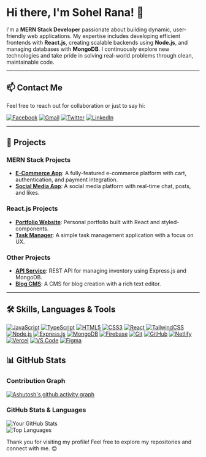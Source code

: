 # Hi there, I'm Sohel Rana! 👋

I'm a **MERN Stack Developer** passionate about building dynamic, user-friendly web applications. My expertise includes developing efficient frontends with **React.js**, creating scalable backends using **Node.js**, and managing databases with **MongoDB**. I continuously explore new technologies and take pride in solving real-world problems through clean, maintainable code.

---

## 📫 Contact Me

Feel free to reach out for collaboration or just to say hi:

[![Facebook](https://img.icons8.com/color/48/facebook-circled--v1.png)](https://www.facebook.com/sha.dat.5036)
[![Gmail](https://img.icons8.com/color/48/gmail.png)](mailto:your.email@gmail.com)
[![Twitter](https://img.icons8.com/color/48/twitter-circled.png)](https://twitter.com/yourusername)
[![LinkedIn](https://img.icons8.com/color/48/linkedin-circled.png)](https://www.linkedin.com/in/sohel-rana-93423a2ba/)





---

## 🌟 Projects

### MERN Stack Projects
- **[E-Commerce App](https://github.com/yourusername/ecommerce-app)**: A fully-featured e-commerce platform with cart, authentication, and payment integration.
- **[Social Media App](https://github.com/yourusername/social-media-app)**: A social media platform with real-time chat, posts, and likes.

### React.js Projects
- **[Portfolio Website](https://github.com/yourusername/portfolio)**: Personal portfolio built with React and styled-components.
- **[Task Manager](https://github.com/yourusername/task-manager)**: A simple task management application with a focus on UX.

### Other Projects
- **[API Service](https://github.com/yourusername/api-service)**: REST API for managing inventory using Express.js and MongoDB.
- **[Blog CMS](https://github.com/yourusername/blog-cms)**: A CMS for blog creation with a rich text editor.

---

## 🛠️ Skills, Languages & Tools

[![JavaScript](https://img.icons8.com/color/48/javascript--v1.png)](https://www.javascript.com)
[![TypeScript](https://img.icons8.com/color/48/typescript.png)](https://www.typescriptlang.org)
[![HTML5](https://img.icons8.com/color/48/html-5--v1.png)](https://developer.mozilla.org/en-US/docs/Web/HTML)
[![CSS3](https://img.icons8.com/color/48/css3.png)](https://developer.mozilla.org/en-US/docs/Web/CSS)
[![React](https://img.icons8.com/color/48/react-native.png)](https://reactjs.org)
[![TailwindCSS](https://img.icons8.com/color/48/tailwindcss.png)](https://tailwindcss.com)
[![Node.js](https://img.icons8.com/color/48/nodejs.png)](https://nodejs.org)
[![Express.js](https://img.icons8.com/ios/48/000000/express-js.png)](https://expressjs.com)
[![MongoDB](https://img.icons8.com/color/48/mongodb.png)](https://www.mongodb.com)
[![Firebase](https://img.icons8.com/color/48/firebase.png)](https://firebase.google.com)
[![Git](https://img.icons8.com/color/48/git.png)](https://git-scm.com)
[![GitHub](https://img.icons8.com/ios-glyphs/48/ffffff/github.png)](https://github.com)
[![Netlify](https://img.icons8.com/color/48/netlify.png)](https://www.netlify.com)
[![Vercel](https://img.icons8.com/color/48/vercel.png)](https://vercel.com)
[![VS Code](https://img.icons8.com/color/48/visual-studio-code-2019.png)](https://code.visualstudio.com)
[![Figma](https://img.icons8.com/color/48/figma--v1.png)](https://figma.com)


## 📊 GitHub Stats

### Contribution Graph
[![Ashutosh's github activity graph](https://github-readme-activity-graph.vercel.app/graph?username=Sohelrana2815&theme=github-compact)](https://github.com/ashutosh00710/github-readme-activity-graph)


### GitHub Stats & Languages
![Your GitHub Stats](https://github-readme-stats.vercel.app/api?username=Sohelrana2815&show_icons=true&hide=issues&count_private=true&theme=radical)  
![Top Languages](https://github-readme-stats.vercel.app/api/top-langs/?username=Sohelrana2815&layout=compact&theme=radical)

Thank you for visiting my profile! Feel free to explore my repositories and connect with me. 😊
